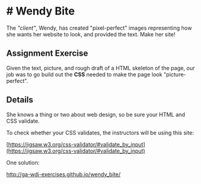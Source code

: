 # # Wendy Bite #

The *"client"*, Wendy, has created "pixel-perfect" images representing how she wants her website to look, and provided the text. Make her site! 


## Assignment Exercise ##
Given the text, picture, and rough draft of a HTML skeleton of the page, our job was to go build out the **CSS** needed to make the page look "picture-perfect".

## Details ##
She knows a thing or two about web design, so be sure your HTML and CSS validate.

To check whether your CSS validates, the instructors will be using this site:

[https://jigsaw.w3.org/css-validator/#validate_by_input](https://jigsaw.w3.org/css-validator/#validate_by_input)

One solution:

http://ga-wdi-exercises.github.io/wendy_bite/

